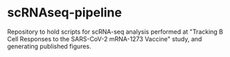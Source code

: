 # scRNAseq-pipeline
Repository to hold scripts for scRNA-seq analysis performed at "Tracking B Cell Responses to the SARS-CoV-2 mRNA-1273 Vaccine" study, and generating published figures. 
